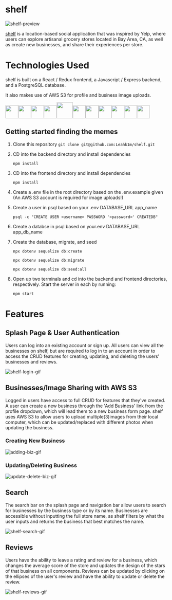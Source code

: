 # shelf
![shelf-preview](https://user-images.githubusercontent.com/86897050/167750993-94f82f82-e720-4bcc-9d16-c44565afa759.jpg)

[shelf](https://shelf-checkout.herokuapp.com/) is a location-based social application that was inspired by Yelp, where users can explore artisanal grocery stores located in Bay Area, CA, as well as create new businesses, and share their experiences per store.

# Technologies Used

shelf is built on a React / Redux frontend, a Javascript / Express backend, and a PostgreSQL database.

It also makes use of AWS S3 for profile and business image uploads.

<img  src="https://cdn.jsdelivr.net/gh/devicons/devicon/icons/javascript/javascript-original.svg"  height=40/><img src="https://cdn.jsdelivr.net/gh/devicons/devicon/icons/react/react-original.svg" height=40/><img src="https://cdn.jsdelivr.net/gh/devicons/devicon/icons/redux/redux-original.svg" height=40/><img src="https://cdn.jsdelivr.net/gh/devicons/devicon/icons/nodejs/nodejs-plain-wordmark.svg" height=40/><img src="https://cdn.jsdelivr.net/gh/devicons/devicon/icons/express/express-original-wordmark.svg" height=50/><img  src="https://cdn.jsdelivr.net/gh/devicons/devicon/icons/postgresql/postgresql-original.svg"  height=40/><img  src="https://cdn.jsdelivr.net/gh/devicons/devicon/icons/sequelize/sequelize-original.svg"  height=40/><img  src="https://cdn.jsdelivr.net/gh/devicons/devicon/icons/css3/css3-original.svg"  height=40/><img  src="https://cdn.jsdelivr.net/gh/devicons/devicon/icons/html5/html5-original.svg"  height=40/><img  src="https://cdn.jsdelivr.net/gh/devicons/devicon/icons/git/git-original.svg"  height=40/><img  src="https://cdn.jsdelivr.net/gh/devicons/devicon/icons/vscode/vscode-original.svg"  height=40/>

## Getting started finding the memes

1. Clone this repository
   ```git clone git@github.com:Leahk1m/shelf.git```

2. CD into the backend directory and install dependencies

    ```npm install```
    
3. CD into the frontend directory and install dependencies

    ```npm install```
    
4.  Create a .env file in the root directory based on the .env.example given (An AWS S3 account is required for image uploads!)
      

5.  Create a user in psql based on your .env DATABASE_URL app_name

    ```psql -c "CREATE USER <username> PASSWORD '<password>' CREATEDB"```

6.  Create a databse in psql based on your.env DATABASE_URL app_db_name

7. Create the database, migrate, and seed

    ```npx dotenv sequelize db:create```

    ```npx dotenv sequelize db:migrate```

    ```npx dotenv sequelize db:seed:all```
    
 8. Open up two terminals and cd into the backend and frontend directories, respectively. Start the server in each by running:

	```npm start```
 
 
 # Features

## Splash Page & User Authentication

Users can log into an existing account or sign up. All users can view all the businesses on shelf, but are required to log in to an account in order to access the CRUD features for creating, updating, and deleting the users' businesses and reviews. 

![shelf-login-gif](https://user-images.githubusercontent.com/86897050/168508087-618244aa-21ab-4e4f-83f2-12e348faf617.gif)


## Businesses/Image Sharing with AWS S3
Logged in users have access to full CRUD for features that they've created. A user can create a new business through the 'Add Business' link from the profile dropdown, which will lead them to a new business form page. shelf uses AWS S3 to allow users to upload multiple(3)images from their local computer, which can be updated/replaced with different photos when updating the business. 

### Creating New Business
![adding-biz-gif](https://user-images.githubusercontent.com/86897050/168509467-8acd2d7d-f690-4f1e-b485-86e69e192a0d.gif)

### Updating/Deleting Business
![update-delete-biz-gif](https://user-images.githubusercontent.com/86897050/168510090-1d197f83-810b-4140-8667-b5430124a369.gif)



## Search
The search bar on the splash page and navigation bar allow users to search for businesses by the business type or by its name. Businesses are accessible without inputting the full store name, as shelf filters by what the user inputs and returns the business that best matches the name. 

![shelf-search-gif](https://user-images.githubusercontent.com/86897050/168510522-964b7453-cc76-4626-8254-fc121429d1f5.gif)

## Reviews
Users have the ability to leave a rating and review for a business, which changes the average score of the store and updates the design of the stars of that business on all components. Reviews can be updated by clicking on the ellipses of the user's review and have the ability to update or delete the review. 

![shelf-reviews-gif](https://user-images.githubusercontent.com/86897050/168511495-eee5d566-9d88-44dd-92fc-85a5a5d64e85.gif)






